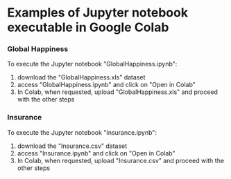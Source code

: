 # Examples of Jupyter notebook executable in Google Colab

### Global Happiness

To execute the Jupyter notebook "GlobalHappiness.ipynb":

1. download the "GlobalHappiness.xls" dataset
2. access "GlobalHappiness.ipynb" and click on "Open in Colab"
3. In Colab, when requested, upload "GlobalHappiness.xls" and proceed with the other steps

### Insurance 

To execute the Jupyter notebook "Insurance.ipynb":

1. download the "Insurance.csv" dataset
2. access "Insurance.ipynb" and click on "Open in Colab"
3. In Colab, when requested, upload "Insurance.csv" and proceed with the other steps
   


